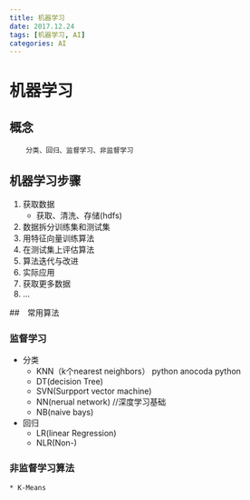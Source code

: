 ```yaml
---
title: 机器学习
date: 2017.12.24
tags: [机器学习, AI]
categories: AI
---
```


# 机器学习
## 概念
		分类、回归、监督学习、非监督学习
## 机器学习步骤
1. 获取数据
	* 获取、清洗、存储(hdfs)
2. 数据拆分训练集和测试集
3. 用特征向量训练算法
4. 在测试集上评估算法
5. 算法迭代与改进
6. 实际应用
7. 获取更多数据
8. ...

##　常用算法
### 监督学习
* 分类
	* KNN（k个nearest neighbors）
			python anocoda python
	* DT(decision Tree)
	* SVN(Surpport vector machine)
	* NN(nerual network) //深度学习基础
	* NB(naive bays)
* 回归
	* LR(linear Regression)
	* NLR(Non-)

### 非监督学习算法
	* K-Means

